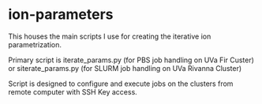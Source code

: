 ion-parameters
==============

This houses the main scripts I use for creating the iterative ion parametrization.

Primary script is iterate\_params.py (for PBS job handling on UVa Fir Custer) or siterate\_params.py (for SLURM job handling on UVa Rivanna Cluster)

Script is designed to configure and execute jobs on the clusters from remote computer with SSH Key access.
